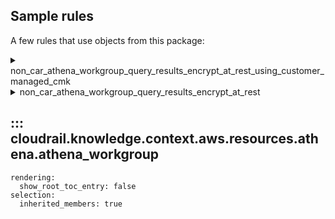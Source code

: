 ## Sample rules
A few rules that use objects from this package:

<details>
<summary>non_car_athena_workgroup_query_results_encrypt_at_rest_using_customer_managed_cmk</summary>

```python
--8<--
cloudrail/knowledge/rules/aws/non_context_aware/encryption_enforcement_rules/encrypt_at_rest/ensure_athena_workgroups_encryption_cmk_rule.py
--8<--
```
</details>

<details>
<summary>non_car_athena_workgroup_query_results_encrypt_at_rest</summary>

```python
--8<--
cloudrail/knowledge/rules/aws/non_context_aware/encryption_enforcement_rules/encrypt_at_rest/ensure_athena_workgroups_results_encrypted_rule.py
--8<--
```
</details>

## ::: cloudrail.knowledge.context.aws.resources.athena.athena_workgroup
    rendering:
      show_root_toc_entry: false
    selection:
      inherited_members: true
